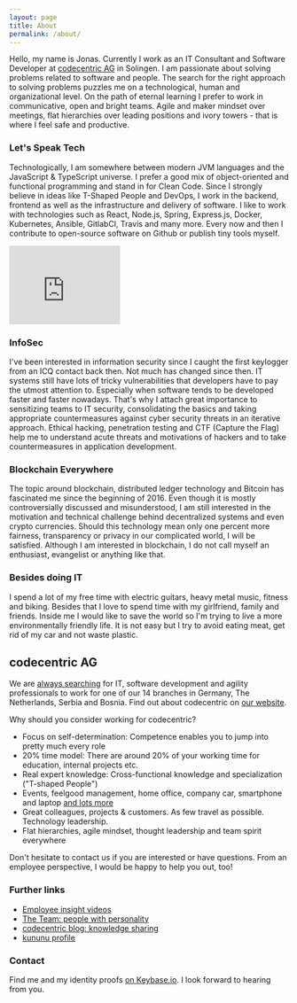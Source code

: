 ```yaml
---
layout: page
title: About
permalink: /about/
---
```


Hello, my name is Jonas. Currently I work as an IT Consultant and Software Developer at [codecentric AG](https://www.codecentric.de) in Solingen. I am passionate about solving problems related to software and people. The search for the right approach to solving problems puzzles me on a technological, human and organizational level. On the path of eternal learning I prefer to work in communicative, open and bright teams. Agile and maker mindset over meetings, flat hierarchies over leading positions and ivory towers - that is where I feel safe and productive.

### Let's Speak Tech

Technologically, I am somewhere between modern JVM languages and the JavaScript & TypeScript universe. I prefer a good mix of object-oriented and functional programming and stand in for Clean Code. Since I strongly believe in ideas like T-Shaped People and DevOps, I work in the backend, frontend as well as the infrastructure and delivery of software. I like to work with technologies such as React, Node.js, Spring, Express.js, Docker, Kubernetes, Ansible, GitlabCI, Travis and many more. Every now and then I contribute to open-source software on Github or publish tiny tools myself.

<iframe src="http://githubbadge.appspot.com/jverhoelen?a=0" style="border: 0;height: 142px;width: 200px;overflow: hidden;" frameBorder="0"></iframe>

### InfoSec

I've been interested in information security since I caught the first keylogger from an ICQ contact back then. Not much has changed since then. IT systems still have lots of tricky vulnerabilities that developers have to pay the utmost attention to. Especially when software tends to be developed faster and faster nowadays. That's why I attach great importance to sensitizing teams to IT security, consolidating the basics and taking appropriate countermeasures against cyber security threats in an iterative approach. Ethical hacking, penetration testing and CTF (Capture the Flag) help me to understand acute threats and motivations of hackers and to take countermeasures in application development.

<script src="https://www.hackthebox.eu/badge/68409"></script>

### Blockchain Everywhere

The topic around blockchain, distributed ledger technology and Bitcoin has fascinated me since the beginning of 2016. Even though it is mostly controversially discussed and misunderstood, I am still interested in the motivation and technical challenge behind decentralized systems and even crypto currencies. Should this technology mean only one percent more fairness, transparency or privacy in our complicated world, I will be satisfied. Although I am interested in blockchain, I do not call myself an enthusiast, evangelist or anything like that.

### Besides doing IT

I spend a lot of my free time with electric guitars, heavy metal music, fitness and biking. Besides that I love to spend time with my girlfriend, family and friends. Inside me I would like to save the world so I'm trying to live a more environmentally friendly life. It is not easy but I try to avoid eating meat, get rid of my car and not waste plastic.

## codecentric AG

We are [always searching](https://www.codecentric.de/karriere/offene-stellen/) for IT, software development and agility professionals to work for one of our 14 branches in Germany, The Netherlands, Serbia and Bosnia. Find out about codecentric on [our website](https://www.codecentric.de/).

Why should you consider working for codecentric?

- Focus on self-determination: Competence enables you to jump into pretty much every role
- 20% time model: There are around 20% of your working time for education, internal projects etc.
- Real expert knowledge: Cross-functional knowledge and specialization ("T-shaped People")
- Events, feelgood management, home office, company car, smartphone and laptop [and lots more](https://www.codecentric.de/karriere/karrieremodell/gehaltsmodell-und-benefits/)
- Great colleagues, projects & customers. As few travel as possible. Technology leadership.
- Flat hierarchies, agile mindset, thought leadership and team spirit everywhere

Don't hesitate to contact us if you are interested or have questions. From an employee perspective, I would be happy to help you out, too!

### Further links

- [Employee insight videos](https://www.codecentric.de/karriere/deine-kollegen/)
- [The Team: people with personality](https://www.codecentric.de/team/)
- [codecentric blog: knowledge sharing](https://blog.codecentric.de/)
- [kununu profile](https://www.kununu.com/de/codecentric)

### Contact

Find me and my identity proofs [on Keybase.io](https://keybase.io/jverhoelen). I look forward to hearing from you.

